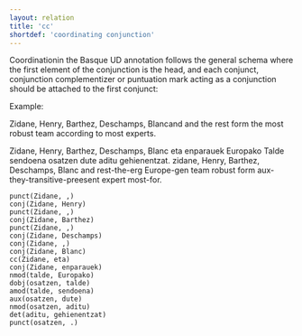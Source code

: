 ```yaml
---
layout: relation
title: 'cc'
shortdef: 'coordinating conjunction'
---
```

Coordinationin the Basque UD annotation follows the general schema where the first element of the conjunction is the head, and each conjunct, conjunction complementizer or puntuation mark acting as a conjunction should be attached to the first conjunct:

Example:

Zidane, Henry, Barthez, Deschamps, Blancand and the rest form the most robust team according to most experts.

Zidane, Henry, Barthez, Deschamps, Blanc eta enparauek Europako Talde sendoena osatzen dute aditu gehienentzat.
zidane, Henry, Barthez, Deschamps, Blanc and rest-the-erg Europe-gen team robust form aux-they-transitive-preesent 
expert most-for.

~~~ sdparse
punct(Zidane, ,)
conj(Zidane, Henry)
punct(Zidane, ,)
conj(Zidane, Barthez)
punct(Zidane, ,)
conj(Zidane, Deschamps)
conj(Zidane, ,)
conj(Zidane, Blanc)
cc(Zidane, eta)
conj(Zidane, enparauek)
nmod(talde, Europako)
dobj(osatzen, talde)
amod(talde, sendoena)
aux(osatzen, dute)
nmod(osatzen, aditu)
det(aditu, gehienentzat)
punct(osatzen, .)
~~~

